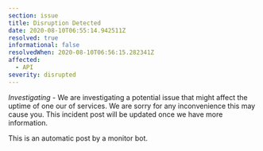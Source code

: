 ```yaml
---
section: issue
title: Disruption Detected
date: 2020-08-10T06:55:14.942511Z
resolved: true
informational: false
resolvedWhen: 2020-08-10T06:56:15.282341Z
affected:
  - API
severity: disrupted
---
```

*Investigating* - We are investigating a potential issue that might affect the uptime of one our of services. We are sorry for any inconvenience this may cause you. This incident post will be updated once we have more information.

This is an automatic post by a monitor bot.
        